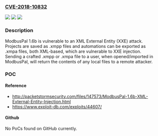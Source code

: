 ### [CVE-2018-10832](https://cve.mitre.org/cgi-bin/cvename.cgi?name=CVE-2018-10832)
![](https://img.shields.io/static/v1?label=Product&message=n%2Fa&color=blue)
![](https://img.shields.io/static/v1?label=Version&message=n%2Fa&color=blue)
![](https://img.shields.io/static/v1?label=Vulnerability&message=n%2Fa&color=brighgreen)

### Description

ModbusPal 1.6b is vulnerable to an XML External Entity (XXE) attack. Projects are saved as .xmpp files and automations can be exported as .xmpa files, both XML-based, which are vulnerable to XXE injection. Sending a crafted .xmpp or .xmpa file to a user, when opened/imported in ModbusPal, will return the contents of any local files to a remote attacker.

### POC

#### Reference
- http://packetstormsecurity.com/files/147573/ModbusPal-1.6b-XML-External-Entity-Injection.html
- https://www.exploit-db.com/exploits/44607/

#### Github
No PoCs found on GitHub currently.

